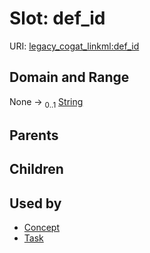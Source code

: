 
# Slot: def_id



URI: [legacy_cogat_linkml:def_id](https://w3id.org/rwblair/legacy-cogat-linkml/def_id)


## Domain and Range

None &#8594;  <sub>0..1</sub> [String](types/String.md)

## Parents


## Children


## Used by

 * [Concept](Concept.md)
 * [Task](Task.md)
